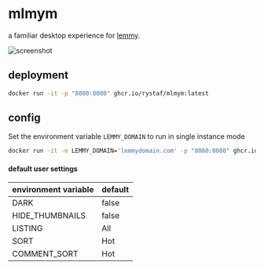 # mlmym
a familiar desktop experience for [lemmy](https://join-lemmy.org).

![screenshot](https://raw.githubusercontent.com/rystaf/mlmym/main/screenshot1.png?raw=true)

## deployment

```bash
docker run -it -p "8080:8080" ghcr.io/rystaf/mlmym:latest
```

## config
Set the environment variable `LEMMY_DOMAIN` to run in single instance mode
```bash
docker run -it -e LEMMY_DOMAIN='lemmydomain.com' -p "8080:8080" ghcr.io/rystaf/mlmym:latest
```
#### default user settings
| environment variable | default |
| -------------------- | ------- |
| DARK | false |
| HIDE_THUMBNAILS | false |
| LISTING | All |
| SORT | Hot |
| COMMENT_SORT | Hot |

